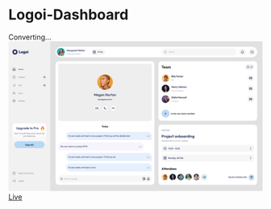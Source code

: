 # Logoi-Dashboard
Converting...<br>
<img src="imgs/Figma screen.bmp"><br>
<a href="https://armanmoalemi.github.io/Logoi-Dashboard/">Live</a>
